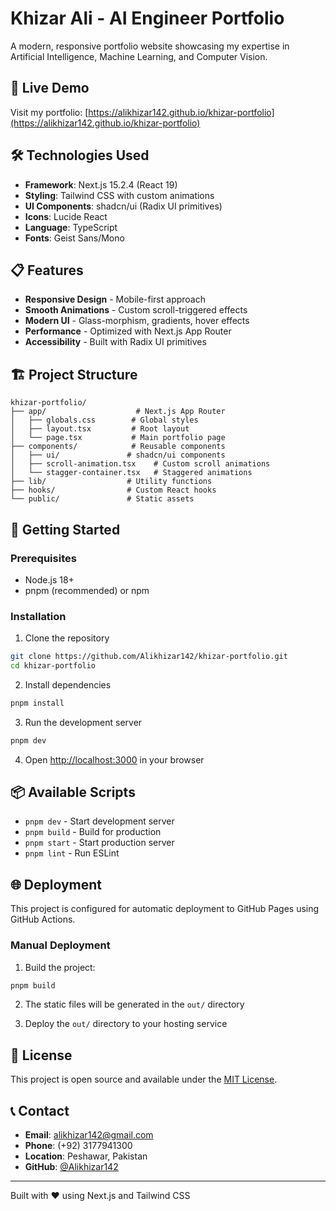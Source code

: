 # Khizar Ali - AI Engineer Portfolio

A modern, responsive portfolio website showcasing my expertise in Artificial Intelligence, Machine Learning, and Computer Vision.

## 🚀 Live Demo

Visit my portfolio: [https://alikhizar142.github.io/khizar-portfolio](https://alikhizar142.github.io/khizar-portfolio)

## 🛠️ Technologies Used

- **Framework**: Next.js 15.2.4 (React 19)
- **Styling**: Tailwind CSS with custom animations
- **UI Components**: shadcn/ui (Radix UI primitives)
- **Icons**: Lucide React
- **Language**: TypeScript
- **Fonts**: Geist Sans/Mono

## 📋 Features

- **Responsive Design** - Mobile-first approach
- **Smooth Animations** - Custom scroll-triggered effects
- **Modern UI** - Glass-morphism, gradients, hover effects
- **Performance** - Optimized with Next.js App Router
- **Accessibility** - Built with Radix UI primitives

## 🏗️ Project Structure

```
khizar-portfolio/
├── app/                    # Next.js App Router
│   ├── globals.css        # Global styles
│   ├── layout.tsx         # Root layout
│   └── page.tsx           # Main portfolio page
├── components/            # Reusable components
│   ├── ui/               # shadcn/ui components
│   ├── scroll-animation.tsx    # Custom scroll animations
│   └── stagger-container.tsx   # Staggered animations
├── lib/                  # Utility functions
├── hooks/                # Custom React hooks
└── public/               # Static assets
```

## 🚀 Getting Started

### Prerequisites

- Node.js 18+ 
- pnpm (recommended) or npm

### Installation

1. Clone the repository
```bash
git clone https://github.com/Alikhizar142/khizar-portfolio.git
cd khizar-portfolio
```

2. Install dependencies
```bash
pnpm install
```

3. Run the development server
```bash
pnpm dev
```

4. Open [http://localhost:3000](http://localhost:3000) in your browser

## 📦 Available Scripts

- `pnpm dev` - Start development server
- `pnpm build` - Build for production
- `pnpm start` - Start production server
- `pnpm lint` - Run ESLint

## 🌐 Deployment

This project is configured for automatic deployment to GitHub Pages using GitHub Actions.

### Manual Deployment

1. Build the project:
```bash
pnpm build
```

2. The static files will be generated in the `out/` directory

3. Deploy the `out/` directory to your hosting service

## 📝 License

This project is open source and available under the [MIT License](LICENSE).

## 📞 Contact

- **Email**: alikhizar142@gmail.com
- **Phone**: (+92) 3177941300
- **Location**: Peshawar, Pakistan
- **GitHub**: [@Alikhizar142](https://github.com/Alikhizar142)

---

Built with ❤️ using Next.js and Tailwind CSS 